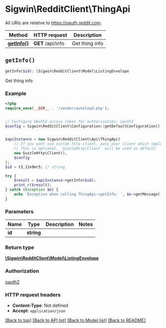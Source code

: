# Sigwin\RedditClient\ThingApi

All URIs are relative to https://oauth.reddit.com.

Method | HTTP request | Description
------------- | ------------- | -------------
[**getInfo()**](ThingApi.md#getInfo) | **GET** /api/info | Get thing info


## `getInfo()`

```php
getInfo($id): \Sigwin\RedditClient\Model\ListingEnvelope
```

Get thing info

### Example

```php
<?php
require_once(__DIR__ . '/vendor/autoload.php');


// Configure OAuth2 access token for authorization: oauth2
$config = Sigwin\RedditClient\Configuration::getDefaultConfiguration()->setAccessToken('YOUR_ACCESS_TOKEN');


$apiInstance = new Sigwin\RedditClient\Api\ThingApi(
    // If you want use custom http client, pass your client which implements `GuzzleHttp\ClientInterface`.
    // This is optional, `GuzzleHttp\Client` will be used as default.
    new GuzzleHttp\Client(),
    $config
);
$id = t3_11e9mr5; // string

try {
    $result = $apiInstance->getInfo($id);
    print_r($result);
} catch (Exception $e) {
    echo 'Exception when calling ThingApi->getInfo: ', $e->getMessage(), PHP_EOL;
}
```

### Parameters

Name | Type | Description  | Notes
------------- | ------------- | ------------- | -------------
 **id** | **string**|  |

### Return type

[**\Sigwin\RedditClient\Model\ListingEnvelope**](../Model/ListingEnvelope.md)

### Authorization

[oauth2](../../README.md#oauth2)

### HTTP request headers

- **Content-Type**: Not defined
- **Accept**: `application/json`

[[Back to top]](#) [[Back to API list]](../../README.md#endpoints)
[[Back to Model list]](../../README.md#models)
[[Back to README]](../../README.md)
